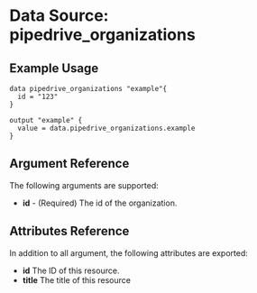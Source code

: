 # Data Source: pipedrive_organizations

## Example Usage

```hcl
data pipedrive_organizations "example"{
  id = "123"
}

output "example" {
  value = data.pipedrive_organizations.example
}
```

## Argument Reference

The following arguments are supported:

* **id** - (Required) The id of the organization.

## Attributes Reference

In addition to all argument, the following attributes are exported:

* **id** The ID of this resource.
* **title** The title of this resource
